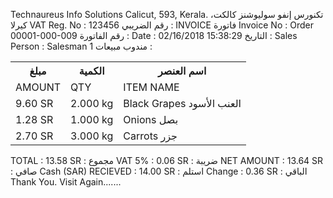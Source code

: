 <p>Technaureus Info Solutions
Calicut, 593, Kerala.
تكنورس إنفو سوليوشنز
كالكت، كيرلا
VAT Reg. No : 123456
 رقم الضريبي :
INVOICE
فاتورة
Invoice No : Order 00001-000-009
رقم الفاتورة :
Date : 02/16/2018 15:38:29
التاريخ :
Sales Person : Salesman 1
مندوب مبيعات :</p>
<table>
  <tr>
    <th>مبلغ</th>
    <th>الكمية</th>
    <th>اسم العنصر</th>
  </tr>
  <tr>
    <td>AMOUNT</td>
    <td>QTY</td>
    <td>ITEM NAME</td>
  </tr>
  <tr>
    <td>9.60 SR</td>
    <td>2.000 kg</td>
    <td>Black Grapes العنب الأسود</td>
  </tr>
  <tr>
    <td>1.28 SR</td>
    <td>1.000 kg</td>
    <td>Onions بصل</td>
  </tr>
  <tr>
    <td>2.70 SR</td>
    <td>3.000 kg</td>
    <td>Carrots جزر</td>
  </tr>
</table>
TOTAL : 13.58 SR : مجموع
VAT 5% : 0.06 SR : ضريبة
NET AMOUNT : 13.64 SR : صافي
Cash (SAR) RECIEVED : 14.00 SR : استلم
Change : 0.36 SR : الباقي
Thank You. Visit Again.......
